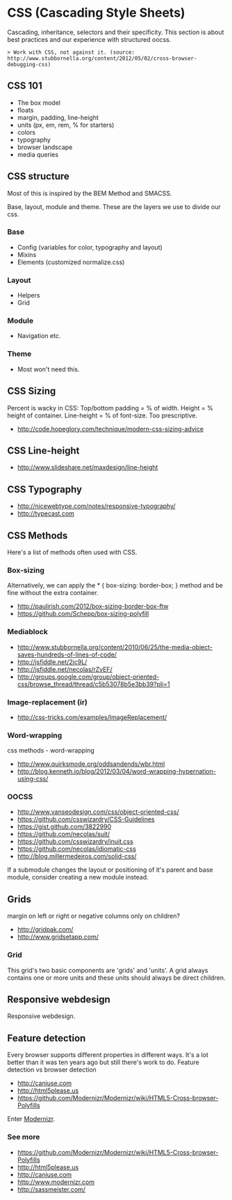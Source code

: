 # CSS (Cascading Style Sheets)

Cascading, inheritance, selectors and their specificity. This section is about best practices and our experience with structured oocss.

	> Work with CSS, not against it. (source: http://www.stubbornella.org/content/2012/05/02/cross-browser-debugging-css)

## CSS 101

- The box model
- floats
- margin, padding, line-height
- units (px, em, rem, % for starters)
- colors
- typography
- browser landscape
- media queries

## CSS structure

Most of this is inspired by the BEM Method and SMACSS.

Base, layout, module and theme. These are the layers we use to divide our css.

### Base

- Config (variables for color, typography and layout)
- Mixins
- Elements (customized normalize.css)

### Layout

- Helpers
- Grid

### Module

- Navigation etc.

### Theme

- Most won't need this.

## CSS Sizing

Percent is wacky in CSS: Top/bottom padding = % of width. Height = % height of container. Line-height = % of font-size. Too prescriptive.
- http://code.hopeglory.com/technique/modern-css-sizing-advice

## CSS Line-height

- http://www.slideshare.net/maxdesign/line-height

## CSS Typography

- http://nicewebtype.com/notes/responsive-typography/
- http://typecast.com

## CSS Methods

Here's a list of methods often used with CSS.

### Box-sizing

Alternatively, we can apply the * { box-sizing: border-box; } method and be fine without the extra container.
- http://paulirish.com/2012/box-sizing-border-box-ftw
- https://github.com/Schepp/box-sizing-polyfill

### Mediablock

- http://www.stubbornella.org/content/2010/06/25/the-media-object-saves-hundreds-of-lines-of-code/
- http://jsfiddle.net/2jc9L/
- http://jsfiddle.net/necolas/rZvEF/
- http://groups.google.com/group/object-oriented-css/browse_thread/thread/c5b53078b5e3bb39?pli=1

### Image-replacement (ir)

- http://css-tricks.com/examples/ImageReplacement/

### Word-wrapping

css methods - word-wrapping
- http://www.quirksmode.org/oddsandends/wbr.html
- http://blog.kenneth.io/blog/2012/03/04/word-wrapping-hypernation-using-css/

### OOCSS
- http://www.vanseodesign.com/css/object-oriented-css/
- https://github.com/csswizardry/CSS-Guidelines
- https://gist.github.com/3822990
- https://github.com/necolas/suit/
- https://github.com/csswizardry/inuit.css
- https://github.com/necolas/idiomatic-css
- http://blog.millermedeiros.com/solid-css/

If a submodule changes the layout or positioning of it's parent and base module, consider creating a new module instead.

## Grids

margin on left or right or negative columns only on children?

- http://gridpak.com/
- http://www.gridsetapp.com/

### Grid

This grid's two basic components are 'grids' and 'units'. A grid always contains one or more units and these units should always be direct children.

## Responsive webdesign

Responsive webdesign.

## Feature detection

Every browser supports different properties in different ways. It's a lot better than it was ten years ago but still there's work to do.
Feature detection vs browser detection

- http://caniuse.com
- http://html5please.us
- https://github.com/Modernizr/Modernizr/wiki/HTML5-Cross-browser-Polyfills

Enter [Modernizr](http://www.modernizr.com).

### See more

- https://github.com/Modernizr/Modernizr/wiki/HTML5-Cross-browser-Polyfills
- http://html5please.us
- http://caniuse.com
- http://www.modernizr.com
- http://sassmeister.com/
